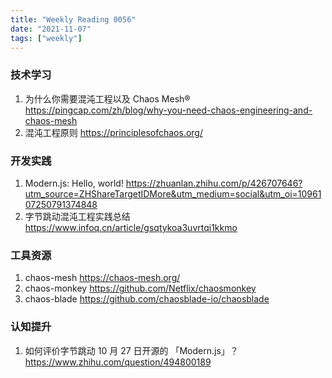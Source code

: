```yaml
---
title: "Weekly Reading 0056"
date: "2021-11-07"
tags: ["weekly"]
---
```


### 技术学习
1. 为什么你需要混沌工程以及 Chaos Mesh® https://pingcap.com/zh/blog/why-you-need-chaos-engineering-and-chaos-mesh
2. 混沌工程原则 https://principlesofchaos.org/

### 开发实践
1. Modern.js: Hello, world! https://zhuanlan.zhihu.com/p/426707646?utm_source=ZHShareTargetIDMore&utm_medium=social&utm_oi=1096107250791374848
2. 字节跳动混沌工程实践总结 https://www.infoq.cn/article/gsqtykoa3uvrtqi1kkmo

### 工具资源
1. chaos-mesh https://chaos-mesh.org/
2. chaos-monkey https://github.com/Netflix/chaosmonkey
3. chaos-blade https://github.com/chaosblade-io/chaosblade

### 认知提升
1. 如何评价字节跳动 10 月 27 日开源的 「Modern.js」？ https://www.zhihu.com/question/494800189